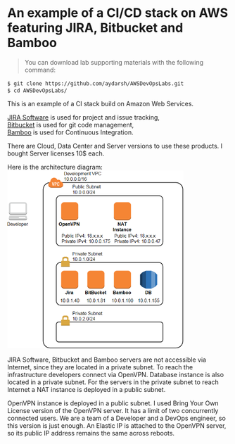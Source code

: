 # An example of a CI/CD stack on AWS featuring JIRA, Bitbucket and Bamboo
> You can download lab supporting materials with the following command:
```shell extension
$ git clone https://github.com/aydarsh/AWSDevOpsLabs.git
$ cd AWSDevOpsLabs/
```

This is an example of a CI stack build on Amazon Web Services.

[JIRA Software](https://www.atlassian.com/software/jira) is used for project and issue tracking,  
[Bitbucket](https://www.atlassian.com/software/bitbucket) is used for git code management,  
[Bamboo](https://www.atlassian.com/software/bamboo) is used for Continuous Integration.  

There are Cloud, Data Center and Server versions to use these products. I bought Server licenses 10$ each.

Here is the architecture diagram:  
![Continuous Integration](aws.png)

JIRA Software, Bitbucket and Bamboo servers are not accessible via Internet, since they are located in a private subnet. To reach the infrastructure developers connect via OpenVPN. Database instance is also located in a private subnet. For the servers in the private subnet to reach Internet a NAT instance is deployed in a public subnet.

OpenVPN instance is deployed in a public subnet. I used Bring Your Own License version of the OpenVPN server. It has a limit of two concurrently connected users. We are a team of a Developer and a DevOps engineer, so this version is just enough. An Elastic IP is attached to the OpenVPN server, so its public IP address remains the same across reboots. 


